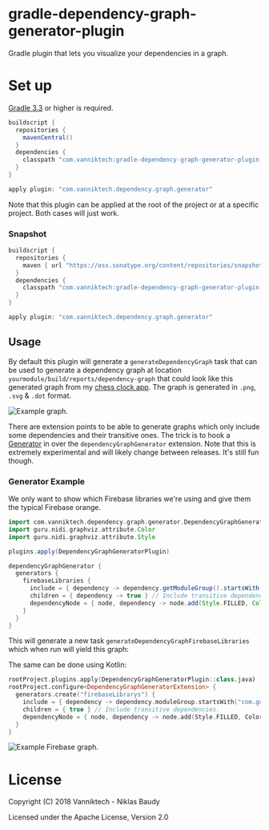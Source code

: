# gradle-dependency-graph-generator-plugin

Gradle plugin that lets you visualize your dependencies in a graph.

# Set up

[Gradle 3.3](https://docs.gradle.org/3.3/release-notes.html) or higher is required.

```gradle
buildscript {
  repositories {
    mavenCentral()
  }
  dependencies {
    classpath "com.vanniktech:gradle-dependency-graph-generator-plugin:0.7.0"
  }
}

apply plugin: "com.vanniktech.dependency.graph.generator"
```

Note that this plugin can be applied at the root of the project or at a specific project. Both cases will just work.

### Snapshot

```gradle
buildscript {
  repositories {
    maven { url "https://oss.sonatype.org/content/repositories/snapshots" }
  }
  dependencies {
    classpath "com.vanniktech:gradle-dependency-graph-generator-plugin:0.8.0-SNAPSHOT"
  }
}

apply plugin: "com.vanniktech.dependency.graph.generator"
```

## Usage

By default this plugin will generate a `generateDependencyGraph` task that can be used to generate a dependency graph at location `yourmodule/build/reports/dependency-graph` that could look like this generated graph from my [chess clock app](https://play.google.com/store/apps/details?id=com.vanniktech.chessclock). The graph is generated in `.png`, `.svg` & `.dot` format.

![Example graph.](example.png)

There are extension points to be able to generate graphs which only include some dependencies and their transitive ones. The trick is to hook a [Generator](./src/main/kotlin/com/vanniktech/dependency/graph/generator/DependencyGraphGeneratorExtension.kt) in over the `dependencyGraphGenerator` extension. Note that this is extremely experimental and will likely change between releases. It's still fun though.

### Generator Example

We only want to show which Firebase libraries we're using and give them the typical Firebase orange.

```groovy
import com.vanniktech.dependency.graph.generator.DependencyGraphGeneratorPlugin
import guru.nidi.graphviz.attribute.Color
import guru.nidi.graphviz.attribute.Style

plugins.apply(DependencyGraphGeneratorPlugin)

dependencyGraphGenerator {
  generators {
    firebaseLibraries {
      include = { dependency -> dependency.getModuleGroup().startsWith("com.google.firebase") } // Only want Firebase.
      children = { dependency -> true } // Include transitive dependencies.
      dependencyNode = { node, dependency -> node.add(Style.FILLED, Color.rgb("#ffcb2b")) } // Give them some color.
    }
  }
}
```

This will generate a new task `generateDependencyGraphFirebaseLibraries` which when run will yield this graph:

The same can be done using Kotlin:

```kotlin
rootProject.plugins.apply(DependencyGraphGeneratorPlugin::class.java)
rootProject.configure<DependencyGraphGeneratorExtension> {
  generators.create("firebaseLibrarys") {
    include = { dependency -> dependency.moduleGroup.startsWith("com.google.firebase") }
    children = { true } // Include transitive dependencies.
    dependencyNode = { node, dependency -> node.add(Style.FILLED, Color.rgb("#ffcb2b")) } // Give them some color.
  }
}
```

![Example Firebase graph.](example-firebase.png)


# License

Copyright (C) 2018 Vanniktech - Niklas Baudy

Licensed under the Apache License, Version 2.0
